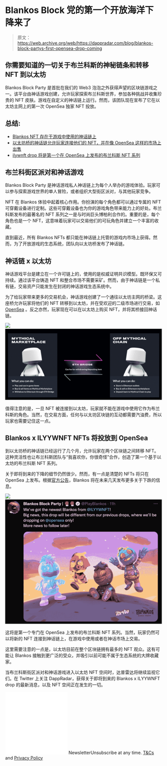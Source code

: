 # Blankos Block 党的第一个开放海洋下降来了

> 原文：<https://web.archive.org/web/https://dappradar.com/blog/blankos-block-partys-first-opensea-drop-coming>

## 你需要知道的一切关于布兰科斯的神秘链条和转移 NFT 到以太坊

Blankos Block Party 是首批在我们的 Web3 泡泡之外获得声望的区块链游戏之一。该平台由神话游戏创建，允许玩家探索布兰科斯世界，参加各种挑战并收集珍贵的 NFT 皮肤。游戏在自定义的神话链上运行。然而，该团队现在宣布了它在以太坊主网上的第一次 OpenSea 独家 NFT 投放。

## 总结:

*   [Blankos NFT 存在于游戏中使用的神话链上](https://web.archive.org/web/20221202025225/https://dappradar.com/blog/blankos-block-partys-first-opensea-drop-coming/#Block-Party)
*   [以太坊桥的神话链允许玩家连接他们的 NFT，并在像 OpenSea 这样的市场上出售](https://web.archive.org/web/20221202025225/https://dappradar.com/blog/blankos-block-partys-first-opensea-drop-coming/#Mythical)
*   [ilywnft drop 将是第一个在 OpenSea 上发布的布兰科斯 NFT 系列](https://web.archive.org/web/20221202025225/https://dappradar.com/blog/blankos-block-partys-first-opensea-drop-coming/#OpenSea)

## 布兰科街区派对和神话游戏

Blankos Block Party 是神话游戏私人神话链上为每个人举办的游戏体验。玩家可以参与探索游戏世界的单人冒险，或者组织大型街区派对，与其他玩家竞争。

NFT 在 Blankos 体验中起着核心作用。你扮演的每个角色都可以通过专属的 NFT 可穿戴设备进行定制。这些可穿戴设备也为你的游戏角色带来能力上的好处。布兰科斯发布的最著名的 NFT 系列之一是与时尚巨头博柏利合作的。重要的是，每个角色也是一个 NFT，这意味着玩家可以交易他们的可玩角色并建立一个丰富的收藏。

直到最近，所有 Blankos NFTs 都只能在神话链上托管的游戏内市场上获得。然而，为了开放游戏的生态系统，团队向以太坊桥发布了神话链。

## 神话链 x 以太坊

神话游戏平台是建立在一个许可链上的，使用的是权威证明共识模型。既环保又可持续。通过该平台铸造 NFT 和整合市场不需要采矿。然而，由于神话链是一个私有链，交易资产只能发生在封闭的神话游戏生态系统中。

为了给玩家带来更多的交易机会，神话游戏创建了一个通往以太坊主网的桥梁。这座桥允许玩家将他们的 NFT 转移到以太坊，并在受欢迎的二级市场进行交易，如 [OpenSea](https://web.archive.org/web/20221202025225/https://dappradar.com/multichain/marketplaces/opensea) 。反之亦然，玩家现在可以在以太坊上购买 NFT，并将其桥接回神话链。

![](img/f49b663a7d7941ef4bc2634c24a73d3e.png)![](img/2db0290f09e2173e682f7550c5aa76f7.png)

值得注意的是，一旦 NFT 被连接到以太坊，玩家就不能在游戏中使用它作为布兰科斯的角色。当然，在交易方面，任何与以太坊区块链的互动都需要汽油费，所以玩家也需要记住这一点。

## Blankos x ILYYWNFT NFTs 将投放到 OpenSea

到以太坊桥的神话链已经运行了几个月，允许玩家在两个区块链之间转移 NFT。这种灵活性也让布兰科斯团队与“我喜欢你，你很奇怪”合作，创造了第一个基于以太坊的布兰科斯 NFT 系列。

关于即将到来的下降的细节仍然很少。然而，有一点是清楚的 NFTs 将只在 OpenSea 上发布。根据[官方公告](https://web.archive.org/web/20221202025225/https://twitter.com/PlayBlankos/status/1522003245832544257)，Blankos 将在未来几天发布更多关于下跌的信息。

![](img/67ee15deda817e35471cf31b7203404d.png)![](img/972eee7ece75f617d1113174f4dff572.png)

这将是第一个专门在 OpenSea 上发布的布兰科斯 NFT 系列。当然，玩家仍然可以将新的 NFT 连接到神话链上，在游戏中使用或者在神话市场上交易。

这里需要注意的一点是，以太坊目前在整个区块链拥有最多的 NFT 观众。这有可能让 Blankos 接触到更广泛的受众，并吸引以前可能不属于生态系统的大牌收藏家。

当布兰科斯街区派对和神话游戏进入以太坊 NFT 空间时，达普雷达将继续监视它们。在 Twitter 上关注 DappRadar，获得关于即将到来的 Blankos x ILYYWNFT drop 的最新消息，以及 NFT 空间正在发生的一切。

![](img/6d5a4a2d609c56e1a5771717e54ba759.png) NewsletterUnsubscribe at any time. [T&Cs](https://web.archive.org/web/20221202025225/https://dappradar.com/terms) and [Privacy Policy](https://web.archive.org/web/20221202025225/https://dappradar.com/privacy-policy)